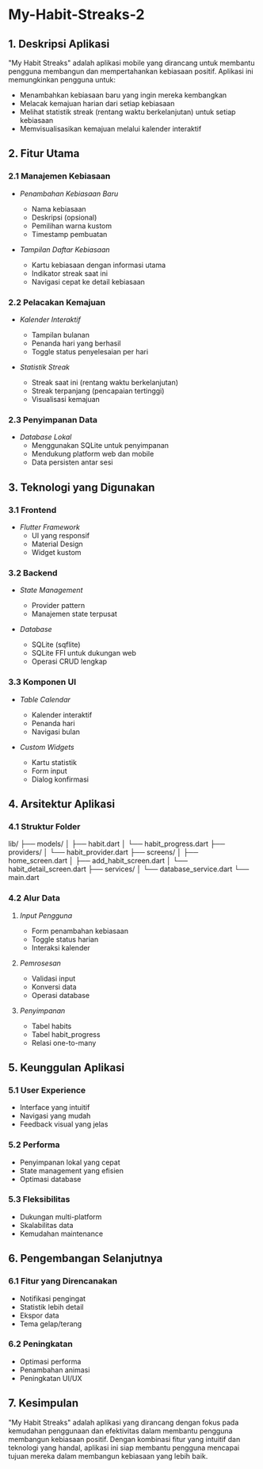 # My-Habit-Streaks-2

## 1. Deskripsi Aplikasi
"My Habit Streaks" adalah aplikasi mobile yang dirancang untuk membantu pengguna membangun dan mempertahankan kebiasaan positif. Aplikasi ini memungkinkan pengguna untuk:
- Menambahkan kebiasaan baru yang ingin mereka kembangkan
- Melacak kemajuan harian dari setiap kebiasaan
- Melihat statistik streak (rentang waktu berkelanjutan) untuk setiap kebiasaan
- Memvisualisasikan kemajuan melalui kalender interaktif

## 2. Fitur Utama

### 2.1 Manajemen Kebiasaan
- *Penambahan Kebiasaan Baru*
  - Nama kebiasaan
  - Deskripsi (opsional)
  - Pemilihan warna kustom
  - Timestamp pembuatan

- *Tampilan Daftar Kebiasaan*
  - Kartu kebiasaan dengan informasi utama
  - Indikator streak saat ini
  - Navigasi cepat ke detail kebiasaan

### 2.2 Pelacakan Kemajuan
- *Kalender Interaktif*
  - Tampilan bulanan
  - Penanda hari yang berhasil
  - Toggle status penyelesaian per hari

- *Statistik Streak*
  - Streak saat ini (rentang waktu berkelanjutan)
  - Streak terpanjang (pencapaian tertinggi)
  - Visualisasi kemajuan

### 2.3 Penyimpanan Data
- *Database Lokal*
  - Menggunakan SQLite untuk penyimpanan
  - Mendukung platform web dan mobile
  - Data persisten antar sesi

## 3. Teknologi yang Digunakan

### 3.1 Frontend
- *Flutter Framework*
  - UI yang responsif
  - Material Design
  - Widget kustom

### 3.2 Backend
- *State Management*
  - Provider pattern
  - Manajemen state terpusat

- *Database*
  - SQLite (sqflite)
  - SQLite FFI untuk dukungan web
  - Operasi CRUD lengkap

### 3.3 Komponen UI
- *Table Calendar*
  - Kalender interaktif
  - Penanda hari
  - Navigasi bulan

- *Custom Widgets*
  - Kartu statistik
  - Form input
  - Dialog konfirmasi

## 4. Arsitektur Aplikasi

### 4.1 Struktur Folder

lib/
├── models/
│   ├── habit.dart
│   └── habit_progress.dart
├── providers/
│   └── habit_provider.dart
├── screens/
│   ├── home_screen.dart
│   ├── add_habit_screen.dart
│   └── habit_detail_screen.dart
├── services/
│   └── database_service.dart
└── main.dart


### 4.2 Alur Data
1. *Input Pengguna*
   - Form penambahan kebiasaan
   - Toggle status harian
   - Interaksi kalender

2. *Pemrosesan*
   - Validasi input
   - Konversi data
   - Operasi database

3. *Penyimpanan*
   - Tabel habits
   - Tabel habit_progress
   - Relasi one-to-many

## 5. Keunggulan Aplikasi

### 5.1 User Experience
- Interface yang intuitif
- Navigasi yang mudah
- Feedback visual yang jelas

### 5.2 Performa
- Penyimpanan lokal yang cepat
- State management yang efisien
- Optimasi database

### 5.3 Fleksibilitas
- Dukungan multi-platform
- Skalabilitas data
- Kemudahan maintenance

## 6. Pengembangan Selanjutnya

### 6.1 Fitur yang Direncanakan
- Notifikasi pengingat
- Statistik lebih detail
- Ekspor data
- Tema gelap/terang

### 6.2 Peningkatan
- Optimasi performa
- Penambahan animasi
- Peningkatan UI/UX

## 7. Kesimpulan
"My Habit Streaks" adalah aplikasi yang dirancang dengan fokus pada kemudahan penggunaan dan efektivitas dalam membantu pengguna membangun kebiasaan positif. Dengan kombinasi fitur yang intuitif dan teknologi yang handal, aplikasi ini siap membantu pengguna mencapai tujuan mereka dalam membangun kebiasaan yang lebih baik.
